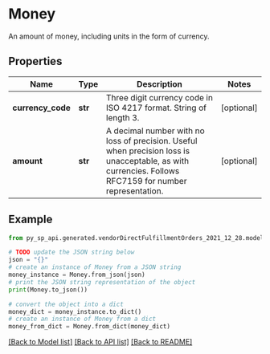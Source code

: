 # Money

An amount of money, including units in the form of currency.

## Properties

Name | Type | Description | Notes
------------ | ------------- | ------------- | -------------
**currency_code** | **str** | Three digit currency code in ISO 4217 format. String of length 3. | [optional] 
**amount** | **str** | A decimal number with no loss of precision. Useful when precision loss is unacceptable, as with currencies. Follows RFC7159 for number representation. | [optional] 

## Example

```python
from py_sp_api.generated.vendorDirectFulfillmentOrders_2021_12_28.models.money import Money

# TODO update the JSON string below
json = "{}"
# create an instance of Money from a JSON string
money_instance = Money.from_json(json)
# print the JSON string representation of the object
print(Money.to_json())

# convert the object into a dict
money_dict = money_instance.to_dict()
# create an instance of Money from a dict
money_from_dict = Money.from_dict(money_dict)
```
[[Back to Model list]](../README.md#documentation-for-models) [[Back to API list]](../README.md#documentation-for-api-endpoints) [[Back to README]](../README.md)


